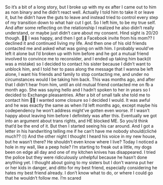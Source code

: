So it’s a bit of a long story, but I broke up with my ex after I came out to him as non binary and he didn’t react well. Actually I told him to take it or leave it, but he didn’t have the guts to leave and instead tried to control every step of my transition down to what hair cut I got. So I left him, to be my true self. And after some reflecting on the relationship I realized he also didn’t really understand, or maybe just didn’t care about my consent. Hind sight is 20/20 though. 🤷🏻 I was happy, and then I got a Facebook invite from his mom?? I declined it and continued living my life. And then one of his old friends contacted me and asked what was going on with him. I probably would’ve left it alone but I’d broken up with him before and he got a mutual friend involved to convince me to reconsider, and I ended up taking him back(it was a mistake) so I decided to contact his sister because I didn’t want to unblock him, and I told her to pass along the message that I wanna be left alone, I want his friends and family to stop contacting me, and under no circumstances would I be taking him back. This was months ago, and after that I didn’t hear from him, until an old mutual friend contacted me on fb a month ago. She was saying hello and I hadn’t spoken to her in years so I decided to Exchange pleasantries. After a bit of small talk she told me to contact him 🤦🏻 I wanted some closure so I decided I would. It was awful and he was exactly the same as when I’d left months ago, except maybe his codependency he won’t address might’ve gotten even worse. If I wasn’t happy about leaving him before I definitely was after this. Eventually we got into an argument about trans rights, and HE blocked ME. So you’d think that’d be the end of it. But then I started seeing his car around. And I got a letter in his handwriting telling me if he can’t have me nobody should(cliché much?? 🙄) And the other night I thought I heard his voice in my new house, but he wasn’t there? He shouldn’t even know where I live? Today I noticed a hole in my wall, like a peep hole? I’m starting to freak out a little, my dogs been on edge all day and one of my kitchen knives has disappeared. I tried the police but they were ridiculously unhelpful because he hasn’t done anything yet. I thought about going to my sisters but I don’t wanna put her or her kids in danger, and ditto for my best friend, especially considering he hates my best friend already. I don’t know what to do, or where I could go that he wouldn’t follow me. I’m scared